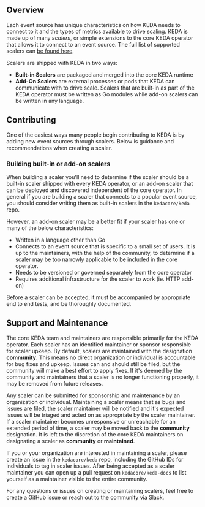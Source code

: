 ## Overview

Each event source has unique characteristics on how KEDA needs to connect to it and the types of metrics available to drive scaling.  KEDA is made up of many *scalers*, or simple extensions to the core KEDA operator that allows it to connect to an event source.  The full list of supported scalers can [be found here](https://keda.sh/docs/scalers/).

Scalers are shipped with KEDA in two ways:
- **Built-in Scalers** are packaged and merged into the core KEDA runtime
- **Add-On Scalers** are external processes or pods that KEDA can communicate with to drive scale.
Scalers that are built-in as part of the KEDA operator must be written as Go modules while add-on scalers can be written in any language.

## Contributing

One of the easiest ways many people begin contributing to KEDA is by adding new event sources through scalers.  Below is guidance and recommendations when creating a scaler.

### Building built-in or add-on scalers

When building a scaler you'll need to determine if the scaler should be a built-in scaler shipped with every KEDA operator, or an add-on scaler that can be deployed and discovered independent of the core operator.
In general if you are building a scaler that connects to a popular event source, you should consider writing them as built-in scalers in the `kedacore/keda` repo.

However, an add-on scaler may be a better fit if your scaler has one or many of the below characteristics:

* Written in a language other than Go
* Connects to an event source that is specific to a small set of users. It is up to the maintainers, with the help of the community, to determine if a scaler may be too narrowly applicable to be included in the core operator.
* Needs to be versioned or governed separately from the core operator
* Requires additional infrastructure for the scaler to work (ie. HTTP add-on)

Before a scaler can be accepted, it must be accompanied by appropriate end to end tests, and be thoroughly documented.

## Support and Maintenance

The core KEDA team and maintainers are responsible primarily for the KEDA operator.  Each scaler has an identified maintainer or sponsor responsible for scaler upkeep. By default, scalers are maintained with the designation **community**. This means no direct organization or individual is accountable for bug fixes and upkeep.  Issues can and should still be filed, but the community will make a best effort to apply fixes. If it's deemed by the community and maintainers that a scaler is no longer functioning properly, it may be removed from future releases.

Any scaler can be submitted for sponsorship and maintenance by an organization or individual.  Maintaining a scaler means that as bugs and issues are filed, the scaler maintainer will be notified and it's expected issues will be triaged and acted on as appropriate by the scaler maintainer.  If a scaler maintainer becomes unresponsive or unreachable for an extended period of time, a scaler may be moved back to the **community** designation.  It is left to the discretion of the core KEDA maintainers on designating a scaler as **community** or **maintained**.

If you or your organization are interested in maintaining a scaler, please create an issue in the `kedacore/keda` repo, including the GitHub IDs for individuals to tag in scaler issues.  After being accepted as a scaler maintainer you can open up a pull request on `kedacore/keda-docs` to list yourself as a maintainer visible to the entire community.

For any questions or issues on creating or maintaining scalers, feel free to create a GitHub issue or reach out to the community via Slack.
